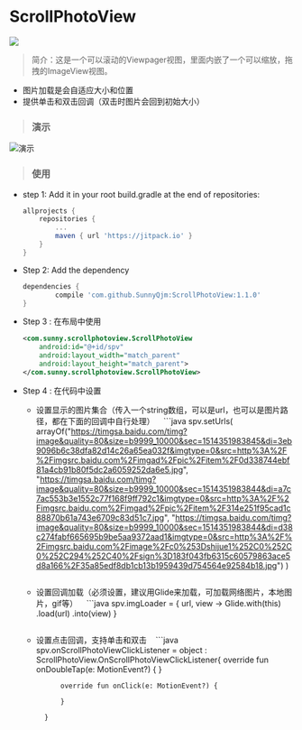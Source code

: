 # ScrollPhotoView
[![](https://jitpack.io/v/SunnyQjm/ScrollPhotoView.svg)](https://jitpack.io/#SunnyQjm/ScrollPhotoView)

> 简介：这是一个可以滚动的Viewpager视图，里面内嵌了一个可以缩放，拖拽的ImageView视图。
* 图片加载是会自适应大小和位置
* 提供单击和双击回调（双击时图片会回到初始大小）

> ### 演示
![演示](https://github.com/SunnyQjm/ScrollPhotoView/blob/master/presentatin.gif?raw=true)
> ### 使用

* step 1: Add it in your root build.gradle at the end of repositories:
	```gradle
	allprojects {
		repositories {
			...
			maven { url 'https://jitpack.io' }
		}
	}
	```
* Step 2: Add the dependency
	```gradle
	dependencies {
	        compile 'com.github.SunnyQjm:ScrollPhotoView:1.1.0'
	}
	```

* Step 3 : 在布局中使用
    ```xml
    <com.sunny.scrollphotoview.ScrollPhotoView
	    android:id="@+id/spv"
	    android:layout_width="match_parent"
	    android:layout_height="match_parent">
    </com.sunny.scrollphotoview.ScrollPhotoView>
    ```
    
* Step 4 : 在代码中设置
	* 设置显示的图片集合（传入一个string数组，可以是url，也可以是图片路径，都在下面的回调中自行处理）
	    ```java
	    spv.setUrls(
			arrayOf("https://timgsa.baidu.com/timg?image&quality=80&size=b9999_10000&sec=1514351983845&di=3eb9096b6c38dfa82d14c26a65ea032f&imgtype=0&src=http%3A%2F%2Fimgsrc.baidu.com%2Fimgad%2Fpic%2Fitem%2F0d338744ebf81a4cb91b80f5dc2a6059252da6e5.jpg",
				"https://timgsa.baidu.com/timg?image&quality=80&size=b9999_10000&sec=1514351983844&di=a7c7ac553b3e1552c77f168f9ff792c1&imgtype=0&src=http%3A%2F%2Fimgsrc.baidu.com%2Fimgad%2Fpic%2Fitem%2F314e251f95cad1c88870b61a743e6709c83d51c7.jpg",
				"https://timgsa.baidu.com/timg?image&quality=80&size=b9999_10000&sec=1514351983844&di=d38c274fabf665695b9be5aa9372aad1&imgtype=0&src=http%3A%2F%2Fimgsrc.baidu.com%2Fimage%2Fc0%253Dshijue1%252C0%252C0%252C294%252C40%2Fsign%3D183f043fb6315c60579863ace5d8a166%2F35a85edf8db1cb13b1959439d754564e92584b18.jpg")
		)
	    ```
	* 设置回调加载（必须设置，建议用Glide来加载，可加载网络图片，本地图片，gif等）
	    ```java
	    spv.imgLoader = {
                url, view ->
                Glide.with(this)
                        .load(url)
                        .into(view)
            }
	    ```
	* 设置点击回调，支持单击和双击
	    ```java
	    spv.onScrollPhotoViewClickListener = object : ScrollPhotoView.OnScrollPhotoViewClickListener{
                override fun onDoubleTap(e: MotionEvent?) {
                }

                override fun onClick(e: MotionEvent?) {
  
                }

            }
	    ```

